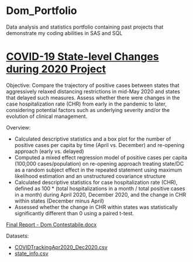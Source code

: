# Dom_Portfolio
Data analysis and statistics portfolio containing past projects that demonstrate my coding abilities in SAS and SQL

# [COVID-19 State-level Changes during 2020 Project](https://github.com/domcontestabile/Dom_Portfolio/blob/main/COVID19_State_level_Changes_during_2020)

Objective: Compare the trajectory of positive cases between states that aggressively relaxed distancing restrictions in mid-May 2020 and states that delayed such measures. Assess whether there were changes in the case hospitalization rate (CHR) from early in the pandemic to later, considering potential factors such as underlying severity and/or the evolution of clinical management.

Overview:
- Calculated descriptive statistics and a box plot for the number of positive cases per capita by time (April vs. December) and re-opening approach (early vs. delayed)
- Computed a mixed effect regression model of positive cases per capita (100,000 cases/population) on re-opening approach treating state/DC as a random subject effect in the repeated statement using maximum likelihood estimation and an unstructured covariance structure
- Calculated descriptive statistics for case hospitalization rate (CHR), defined as 100 * (total hospitalizations in a month / total positive cases in a month) during April 2020, December 2020, and the change in CHR within states (December minus April)
- Assessed whether the change in CHR within states was statistically significantly different than 0 using a paired t-test.

[Final Report - Dom Contestabile.docx](https://github.com/domcontestabile/Dom_Portfolio/files/11547336/Final.Report.-.Dom.Contestabile.docx)

Datasets: 
- [COVIDTrackingApr2020_Dec2020.csv](https://github.com/domcontestabile/Dom_Portfolio/files/11547347/COVIDTrackingApr2020_Dec2020.csv) 
- [state_info.csv](https://github.com/domcontestabile/Dom_Portfolio/files/11547349/state_info.csv)
